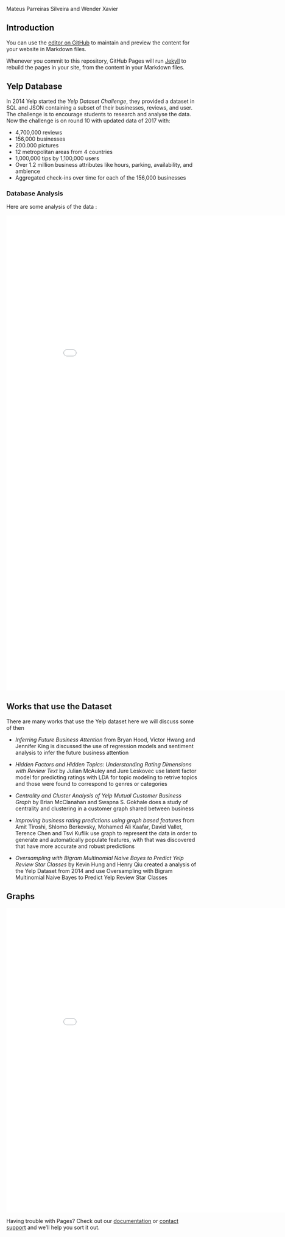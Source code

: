 Mateus Parreiras Silveira and Wender Xavier

## Introduction

You can use the [editor on GitHub](https://github.com/wenderxavier/Yelp-Dataset-Challenge-2017/edit/master/README.md) to maintain and preview the content for your website in Markdown files.

Whenever you commit to this repository, GitHub Pages will run [Jekyll](https://jekyllrb.com/) to rebuild the pages in your site, from the content in your Markdown files.

## Yelp Database

In 2014 Yelp started the _Yelp Dataset Challenge_, they provided a dataset in SQL and JSON containing a subset of their businesses, reviews, and user. The challenge is to encourage students to research and analyse the data. Now the challenge is on round 10 with updated data of 2017 with:
- 4,700,000 reviews
- 156,000 businesses
- 200.000 pictures
- 12 metropolitan areas from 4 countries
- 1,000,000 tips by 1,100,000 users
- Over 1.2 million business attributes like hours, parking, availability, and ambience
- Aggregated check-ins over time for each of the 156,000 businesses

### Database Analysis
Here are some analysis of the data :

<iframe width="900" height="1250" frameborder="0" scrolling="no" src="//plot.ly/~wenderxavier/1.embed"></iframe>

## Works that use the Dataset
There are many works that use the Yelp dataset here we will discuss some of then

- _Inferring Future Business Attention_ from Bryan Hood, Victor Hwang and Jennifer King is discussed the use of regression models and sentiment analysis to infer the future business attention

- _Hidden Factors and Hidden Topics: Understanding Rating Dimensions with Review Text_ by Julian McAuley and Jure Leskovec use latent factor model for predicting ratings with LDA for topic modeling to retrive topics and those were found to correspond to genres or categories

- _Centrality and Cluster Analysis of Yelp Mutual Customer Business Graph_ by Brian McClanahan and Swapna S. Gokhale does a study of centrality and clustering in a customer graph shared between business

- _Improving business rating predictions using graph based features_ from Amit Tiroshi, Shlomo Berkovsky, Mohamed Ali Kaafar, David Vallet, Terence Chen and Tsvi Kuflik use graph to represent the data in order to generate and automatically populate features, with that was discovered that have more accurate and robust predictions

- _Oversampling with Bigram Multinomial Naive Bayes to Predict Yelp Review Star Classes_ by Kevin Hung and Henry Qiu created a analysis of the Yelp Dataset from 2014 and use Oversampling with Bigram Multinomial Naive Bayes to Predict Yelp Review Star Classes


## Graphs

<iframe width="900" height="800" frameborder="0" scrolling="no" src="//plot.ly/~wenderxavier/58.embed"></iframe>

Having trouble with Pages? Check out our [documentation](https://help.github.com/categories/github-pages-basics/) or [contact support](https://github.com/contact) and we’ll help you sort it out.

